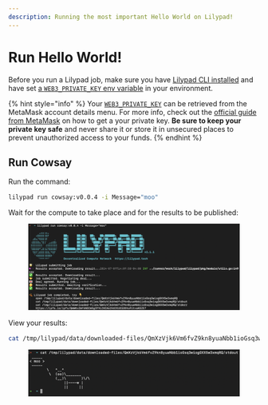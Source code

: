 ```yaml
---
description: Running the most important Hello World on Lilypad!
---
```


# Run Hello World!

Before you run a Lilypad job, make sure you have [Lilypad CLI installed](install-run-requirements.md) and have set [a `WEB3_PRIVATE_KEY` env variable](https://docs.lilypad.tech/lilypad/lilypad-testnet/install-run-requirements#set-web3_private_key) in your environment.

{% hint style="info" %}
Your [`WEB3_PRIVATE_KEY`](install-run-requirements.md#set-web3_private_key) can be retrieved from the MetaMask account details menu.  For more info, check out the [official guide from MetaMask](https://support.metamask.io/managing-my-wallet/secret-recovery-phrase-and-private-keys/how-to-export-an-accounts-private-key/) on how to get a your private key. **Be sure to keep your private key safe** and never share it or store it in unsecured places to prevent unauthorized access to your funds.
{% endhint %}

## Run Cowsay

Run the command:

```bash
lilypad run cowsay:v0.0.4 -i Message="moo"
```

Wait for the compute to take place and for the results to be published:

<figure><img src="../.gitbook/assets/cowsay-job.png" alt=""><figcaption></figcaption></figure>

View your results:&#x20;

```bash
cat /tmp/lilypad/data/downloaded-files/QmXzVjk6Vm6fvZ9kn8yuaNbb1ioGsq3wiogGXX5w3xmqRQ/stdout
```

<figure><img src="../.gitbook/assets/cowsay-job-2.png" alt=""><figcaption></figcaption></figure>
